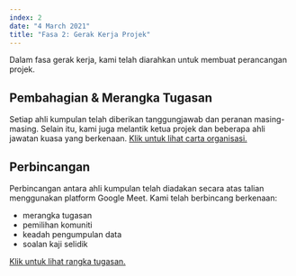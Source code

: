 ```yaml
---
index: 2
date: "4 March 2021"
title: "Fasa 2: Gerak Kerja Projek"
---
```


Dalam fasa gerak kerja, kami telah diarahkan untuk membuat perancangan projek.

## Pembahagian & Merangka Tugasan

Setiap ahli kumpulan telah diberikan tanggungjawab dan peranan masing-masing. Selain itu, kami juga melantik ketua projek dan beberapa ahli jawatan kuasa yang berkenaan. <a href="/about/">Klik untuk lihat carta organisasi.</a>

## Perbincangan

Perbincangan antara ahli kumpulan telah diadakan secara atas talian menggunakan platform Google Meet. Kami telah berbincang berkenaan:

- merangka tugasan
- pemilihan komuniti
- keadah pengumpulan data
- soalan kaji selidik

[Klik untuk lihat rangka tugasan.](/plans/)
